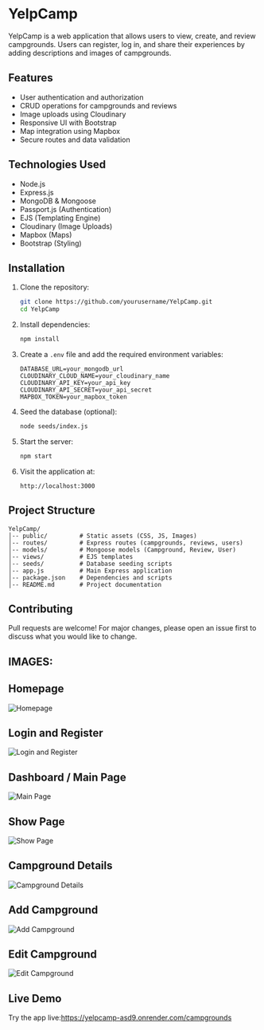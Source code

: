 # YelpCamp

YelpCamp is a web application that allows users to view, create, and review campgrounds. Users can register, log in, and share their experiences by adding descriptions and images of campgrounds.

## Features

- User authentication and authorization
- CRUD operations for campgrounds and reviews
- Image uploads using Cloudinary
- Responsive UI with Bootstrap
- Map integration using Mapbox
- Secure routes and data validation

## Technologies Used

- Node.js
- Express.js
- MongoDB & Mongoose
- Passport.js (Authentication)
- EJS (Templating Engine)
- Cloudinary (Image Uploads)
- Mapbox (Maps)
- Bootstrap (Styling)

## Installation

1. Clone the repository:
   ```sh
   git clone https://github.com/yourusername/YelpCamp.git
   cd YelpCamp
   ```
2. Install dependencies:
   ```sh
   npm install
   ```
3. Create a `.env` file and add the required environment variables:
   ```env
   DATABASE_URL=your_mongodb_url
   CLOUDINARY_CLOUD_NAME=your_cloudinary_name
   CLOUDINARY_API_KEY=your_api_key
   CLOUDINARY_API_SECRET=your_api_secret
   MAPBOX_TOKEN=your_mapbox_token
   ```
4. Seed the database (optional):
   ```sh
   node seeds/index.js
   ```
5. Start the server:
   ```sh
   npm start
   ```
6. Visit the application at:
   ```
   http://localhost:3000
   ```

## Project Structure
```
YelpCamp/
│-- public/         # Static assets (CSS, JS, Images)
│-- routes/         # Express routes (campgrounds, reviews, users)
│-- models/         # Mongoose models (Campground, Review, User)
│-- views/          # EJS templates
│-- seeds/          # Database seeding scripts
│-- app.js          # Main Express application
│-- package.json    # Dependencies and scripts
│-- README.md       # Project documentation
```

## Contributing
Pull requests are welcome! For major changes, please open an issue first to discuss what you would like to change.


## IMAGES:


## Homepage
![Homepage](https://github.com/user-attachments/assets/f51c2259-61f1-4096-a1e1-2ba4af0b3de1)

## Login and Register
![Login and Register](https://github.com/user-attachments/assets/1e928d81-1a0d-4fdf-b8c6-2fe771204990)

## Dashboard / Main Page
![Main Page](https://github.com/user-attachments/assets/5ca1a5e2-1765-4d63-8248-d687e340e070)

## Show Page
![Show Page](https://github.com/user-attachments/assets/c19d87ef-ca88-46f0-b26c-b8a95790dcfa)

## Campground Details
![Campground Details](https://github.com/user-attachments/assets/7bc24cad-d5e9-4985-adb1-041f0de3789e)

## Add Campground
![Add Campground](https://github.com/user-attachments/assets/f875b491-2917-43de-a291-0fd7673bdb2d)

## Edit Campground
![Edit Campground](https://github.com/user-attachments/assets/50f1fd93-f9a5-48ed-a7ed-709aeca3937b)


## Live Demo
Try the app live:https://yelpcamp-asd9.onrender.com/campgrounds


